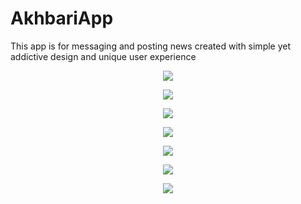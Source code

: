 # AkhbariApp

This app is for messaging and posting news created with simple yet addictive design and unique user experience 

<p align="center">
<img  src="Login.jpg">
</p>
<p align="center">
<img src="postCreation.jpg">
</p>
<p align="center">
<img  src="messageCreation.png">
</p>
<p align="center">
<img  src="postlistview.png">
</p>
<p align="center">
<img  src="navigationDrawer.jpg">
</p>
<p align="center">
<img  src="PostView.png">
</p>
<p align="center">
<img  src="contact.png">
</p>

